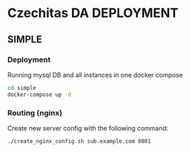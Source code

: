 # Czechitas DA DEPLOYMENT


## SIMPLE

### Deployment
Running mysql DB and all instances in one docker compose
```bash 
cd simple
docker-compose up -d
```

### Routing (nginx)

Create new server config with the following command:
```bash
./create_nginx_config.sh sub.example.com 8801
```
 



